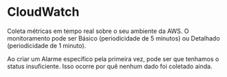 # CloudWatch

Coleta métricas em tempo real sobre o seu ambiente da AWS. O monitoramento
pode ser Básico (periodicidade de 5 minutos) ou Detalhado (periodicidade de
1 minuto).

Ao criar um Alarme específico pela primeira vez, pode ser que tenhamos o 
status insuficiente. Isso ocorre por quê nenhum dado foi coletado ainda.
